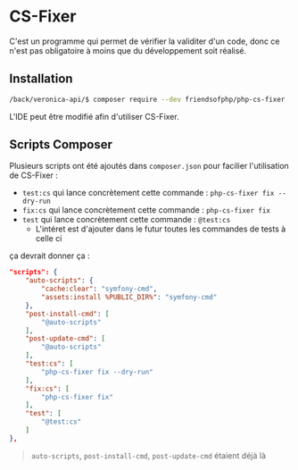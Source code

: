# CS-Fixer
C'est un programme qui permet de vérifier la validiter d'un code, donc ce n'est pas obligatoire à moins que du développement soit réalisé.
## Installation
```bash
/back/veronica-api/$ composer require --dev friendsofphp/php-cs-fixer
```
L'IDE peut être modifié afin d'utiliser CS-Fixer.
## Scripts Composer
Plusieurs scripts ont été ajoutés dans `composer.json` pour facilier l'utilisation de CS-Fixer :
- `test:cs` qui lance concrètement cette commande : `php-cs-fixer fix --dry-run`
- `fix:cs` qui lance concrètement cette commande : `php-cs-fixer fix`
- `test` qui lance concrètement cette commande : `@test:cs`
    - L'intéret est d'ajouter dans le futur toutes les commandes de tests à celle ci

ça devrait donner ça :
```json
"scripts": {
    "auto-scripts": {
        "cache:clear": "symfony-cmd",
        "assets:install %PUBLIC_DIR%": "symfony-cmd"
    },
    "post-install-cmd": [
        "@auto-scripts"
    ],
    "post-update-cmd": [
        "@auto-scripts"
    ],
    "test:cs": [
        "php-cs-fixer fix --dry-run"
    ],
    "fix:cs": [
        "php-cs-fixer fix"
    ],
    "test": [
        "@test:cs"
    ]
},
```
> `auto-scripts`, `post-install-cmd`, `post-update-cmd` étaient déjà là